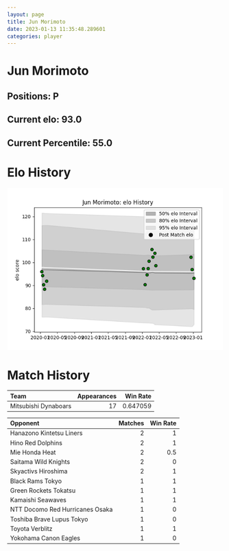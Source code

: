 ```yaml
---  
layout: page  
title: Jun Morimoto  
date: 2023-01-13 11:35:48.289601  
categories: player  
---
```

# Jun Morimoto

## Positions: P

## Current elo: 93.0

## Current Percentile: 55.0

# Elo History


![elo history](history_JunMorimoto.png)
# Match History


| Team                 |   Appearances |   Win Rate |
|:---------------------|--------------:|-----------:|
| Mitsubishi Dynaboars |            17 |   0.647059 |

| Opponent                        |   Matches |   Win Rate |
|:--------------------------------|----------:|-----------:|
| Hanazono Kintetsu Liners        |         2 |        1   |
| Hino Red Dolphins               |         2 |        1   |
| Mie Honda Heat                  |         2 |        0.5 |
| Saitama Wild Knights            |         2 |        0   |
| Skyactivs Hiroshima             |         2 |        1   |
| Black Rams Tokyo                |         1 |        1   |
| Green Rockets Tokatsu           |         1 |        1   |
| Kamaishi Seawaves               |         1 |        1   |
| NTT Docomo Red Hurricanes Osaka |         1 |        0   |
| Toshiba Brave Lupus Tokyo       |         1 |        0   |
| Toyota Verblitz                 |         1 |        1   |
| Yokohama Canon Eagles           |         1 |        0   |